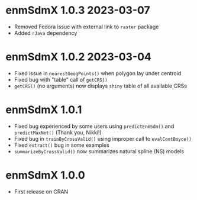 # enmSdmX 1.0.3 2023-03-07

- Removed Fedora issue with external link to `raster` package
- Added `rJava` dependency

# enmSdmX 1.0.2 2023-03-04

- Fixed issue in `nearestGeogPoints()` when polygon lay under centroid
- Fixed bug with "table" call of `getCRS()`
- `getCRS()` (no arguments) now displays `shiny` table of all available CRSs

# enmSdmX 1.0.1

- Fixed bug experienced by some users using `predictEnmSdm()` and `predictMaxNet()` (Thank you, Nikki!)
- Fixed bug in `trainByCrossValid()` using improper call to `evalContBoyce()`
- Fixed `extract()` bug in some examples
- `summarizeByCrossValid()` now summarizes natural spline (NS) models

# enmSdmX 1.0.0

- First release on CRAN
